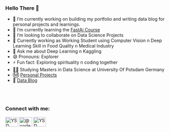 ### Hello There 👋
  - 🔭 I’m currently working on building my portfolio and writing data blog for personal projects and learnings.
  - 🌱 I’m currently learning the [FastAi Course](https://course.fast.ai/)
  - 👯 I’m looking to collaborate on Data Science Projects
  - 💼 Currently working as Working Student using Computer Vision n Deep Learning Skill in Food Quality n Medical Industry
  - 💬 Ask me about Deep Learning n Kaggling
  - 😄 Pronouns: Explorer
  - ⚡ Fun fact: Exploring spirituality n coding together
  - 👨‍🎓 Studying Masters in Data Science at University Of Potsdam Germany
  - Ⓜ️ [Personal Projects](https://github.com/Yuvraj-Dhepe/Projects)
  - 📝 [Data Blog](https://yuvraj-dhepe.github.io/DataBlog_V1/)
<br>

<!-- <summary>
<g-emoji class="g-emoji" alias="chart_with_upwards_trend" fallback-src="https://github.githubassets.com/images/icons/emoji/unicode/1f4c8.png">📈</g-emoji>
<strong> 𝙶𝚒𝚝𝚑𝚞𝚋 𝚂𝚝𝚊𝚝𝚜 </strong>
</summary>
<div align="center">
[![Anurag's GitHub stats](https://github-readme-stats.vercel.app/api?username=Yuvraj-Dhepe)](https://github.com/anuraghazra/github-readme-stats)
</div>
<!-- <img align="center" src="https://github-readme-stats.vercel.app/api?username=Yuvraj-Dhepe&theme=dark&show_icons=true"/>  -->
<br>

<h3 align="left">Connect with me:</h3>
<p align="left">
<a href="https://www.linkedin.com/in/yuvraj-shivaji-dhepe-22974919a/" target="blank"><img align="center" src="https://raw.githubusercontent.com/rahuldkjain/github-profile-readme-generator/master/src/images/icons/Social/linked-in-alt.svg" alt="YSD Stats" height="30" width="40" /></a>
<a href="https://www.instagram.com/yuvi_dhepe/" target="blank"><img align="center" src="https://raw.githubusercontent.com/rahuldkjain/github-profile-readme-generator/master/src/images/icons/Social/instagram.svg" alt="@code_station_" height="30" width="40" /></a>
<a href="https://yuvrajdhepe.medium.com/" target="blank"><img align="center" src="https://raw.githubusercontent.com/rahuldkjain/github-profile-readme-generator/master/src/images/icons/Social/medium.svg" alt="YSD Sats" height="30" width="40" /></a>
</p>
